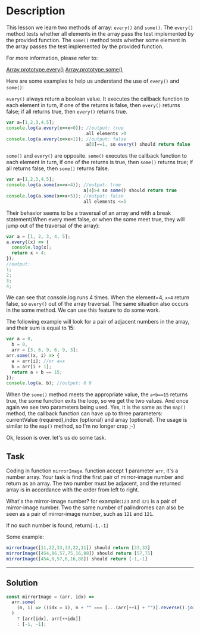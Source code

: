 # Description

This lesson we learn two methods of array: `every()` and `some()`. The `every()` method tests whether all elements in the array pass the test implemented by the provided function. The `some()` method tests whether some element in the array passes the test implemented by the provided function.

For more information, please refer to:

[Array.prototype.every()](https://developer.mozilla.org/en-US/docs/Web/JavaScript/Reference/Global_Objects/Array/every)
[Array.prototype.some()](https://developer.mozilla.org/en-US/docs/Web/JavaScript/Reference/Global_Objects/Array/some)

Here are some examples to help us understand the use of `every()` and `some()`:

`every()` always return a boolean value. It executes the callback function to each element in turn, if one of the returns is false, then `every()` returns false; if all returns true, then `every()` returns true.

```js
var a=[1,2,3,4,5];
console.log(a.every(x=>x>0)); //output: true
                              all elements >0
console.log(a.every(x=>x>1)); //output: false
                              a[0]==1, so every() should return false
```

`some()` and `every()` are opposite. `some()` executes the callback function to each element in turn, if one of the returns is true, then `some()` returns true; if all returns false, then `some()` returns false.

```js
var a=[1,2,3,4,5];
console.log(a.some(x=>x>4)); //output: true
                             a[4]>4 so some() should return true
console.log(a.some(x=>x>5)); //output: false
                             all elements <=5
```

Their behavior seems to be a traversal of an array and with a break statement(When every meet false, or when the some meet true, they will jump out of the traversal of the array):

```js
var a = [1, 2, 3, 4, 5];
a.every((x) => {
  console.log(x);
  return x < 4;
});
//output:
1;
2;
3;
4;
```

We can see that console.log runs 4 times. When the element=4, `x<4` return false, so `every()` out of the array traversal. The same situation also occurs in the some method. We can use this feature to do some work.

The following example will look for a pair of adjacent numbers in the array, and their sum is equal to 15:

```js
var a = 0,
  b = 0,
  arr = [3, 6, 9, 6, 9, 3];
arr.some((x, i) => {
  a = arr[i]; //or a=x
  b = arr[i + 1];
  return a + b == 15;
});
console.log(a, b); //output: 6 9
```

When the `some()` method meets the appropriate value, the `a+b==15` returns true, the some function exits the loop, so we get the two values. And once again we see two parameters being used. Yes, it is the same as the `map()` method, the callback function can have up to three parameters: currentValue (required),index (optional) and array (optional). The usage is similar to the `map()` method, so I'm no longer crap ;-)

Ok, lesson is over. let's us do some task.

## Task

Coding in function `mirrorImage`. function accept 1 parameter `arr`, it's a number array. Your task is find the first pair of mirror-image number and return as an array. The two number must be adjacent, and the returned array is in accordance with the order from left to right.

What's the mirror-image number? for example:`123` and `321` is a pair of mirror-image number. Two the same number of palindromes can also be seen as a pair of mirror-image number, such as `121` and `121`.

If no such number is found, return`[-1,-1]`

Some example:

```js
mirrorImage([11,22,33,33,22,11]) should return [33,33]
mirrorImage([454,86,57,75,16,88]) should return [57,75]
mirrorImage([454,0,57,0,16,88]) should return [-1,-1]
```

---

## Solution

```js
const mirrorImage = (arr, idx) =>
  arr.some(
    (n, i) => ((idx = i), n + "" === [...(arr[++i] + "")].reverse().join``)
  )
    ? [arr[idx], arr[++idx]]
    : [-1, -1];
```
